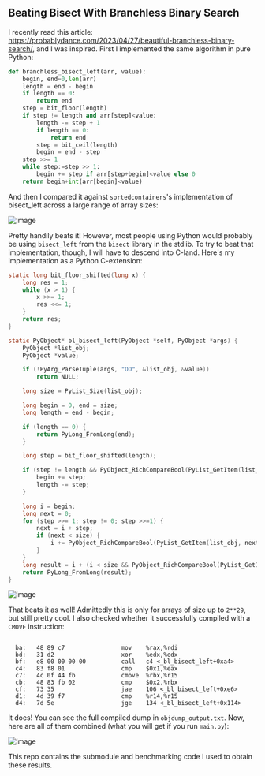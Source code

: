 ## Beating Bisect With Branchless Binary Search

I recently read this article: https://probablydance.com/2023/04/27/beautiful-branchless-binary-search/, and I was inspired.
First I implemented the same algorithm in pure Python:
```python
def branchless_bisect_left(arr, value):
    begin, end=0,len(arr)
    length = end - begin
    if length == 0:
        return end
    step = bit_floor(length)
    if step != length and arr[step]<value:
        length -= step + 1
        if length == 0:
            return end
        step = bit_ceil(length)
        begin = end - step
    step >>= 1
    while step:=step >> 1:
        begin += step if arr[step+begin]<value else 0
    return begin+int(arr[begin]<value)
```
And then I compared it against `sortedcontainers`'s implementation of bisect_left across a large range of array sizes:

![image](https://user-images.githubusercontent.com/2801178/235347234-e6dc9e41-5a87-471f-b1c2-445699d651cd.png)

Pretty handily beats it! However, most people using Python would probably be using `bisect_left` from the `bisect` library in the stdlib.
To try to beat that implementation, though, I will have to descend into C-land. Here's my implementation as a Python C-extension:
```c
static long bit_floor_shifted(long x) {
    long res = 1;
    while (x > 1) {
        x >>= 1;
        res <<= 1;
    }
    return res;
}

static PyObject* bl_bisect_left(PyObject *self, PyObject *args) {
    PyObject *list_obj;
    PyObject *value;

    if (!PyArg_ParseTuple(args, "OO", &list_obj, &value))
        return NULL;

    long size = PyList_Size(list_obj);

    long begin = 0, end = size;
    long length = end - begin;

    if (length == 0) {
        return PyLong_FromLong(end);
    }

    long step = bit_floor_shifted(length);

    if (step != length && PyObject_RichCompareBool(PyList_GetItem(list_obj, begin + step - 1), value, Py_LT) == 1) {
        begin += step;
        length -= step;
    }

    long i = begin;
    long next = 0;
    for (step >>= 1; step != 0; step >>=1) {
        next = i + step;
        if (next < size) {
            i += PyObject_RichCompareBool(PyList_GetItem(list_obj, next), value, Py_LT) * step;
        }
    }
    long result = i + (i < size && PyObject_RichCompareBool(PyList_GetItem(list_obj, i), value, Py_LT));
    return PyLong_FromLong(result);
}
```

![image](https://user-images.githubusercontent.com/2801178/235347364-f06bd1ad-f362-4254-ba93-b261cce1c9bc.png)

That beats it as well! Admittedly this is only for arrays of size up to `2**29`, but still pretty cool.
I also checked whether it successfully compiled with a `CMOVE` instruction:
```

  ba:	48 89 c7             	mov    %rax,%rdi
  bd:	31 d2                	xor    %edx,%edx
  bf:	e8 00 00 00 00       	call   c4 <_bl_bisect_left+0xa4>
  c4:	83 f8 01             	cmp    $0x1,%eax
  c7:	4c 0f 44 fb          	cmove  %rbx,%r15
  cb:	48 83 fb 02          	cmp    $0x2,%rbx
  cf:	73 35                	jae    106 <_bl_bisect_left+0xe6>
  d1:	4d 39 f7             	cmp    %r14,%r15
  d4:	7d 5e                	jge    134 <_bl_bisect_left+0x114>
```
It does! You can see the full compiled dump in `objdump_output.txt`.
Now, here are all of them combined (what you will get if you run `main.py`):

![image](https://user-images.githubusercontent.com/2801178/235348480-d843b4ed-23b9-4d17-b055-1d65ea45f5a7.png)

This repo contains the submodule and benchmarking code I used to obtain these results.
